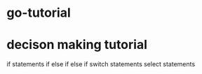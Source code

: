 # go-tutorial

# decison making tutorial
if statements
if else
if else if
switch statements
select statements
